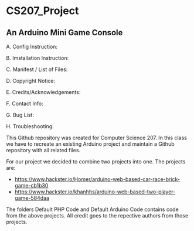 # CS207_Project
## An Arduino Mini Game Console


A. Config Instruction: 

B. Imstallation Instruction: 

C. Manifest / List of Files:

D. Copyright Notice:

E. Credits/Acknowledgements:

F. Contact Info:

G. Bug List:

H. Troubleshooting:



This Github repository was created for Computer Science 207. In this class we have to recreate an existing Arduino project and maintain a Github repository with all related files.

For our project we decided to combine two projects into one. The projects are: 

- https://www.hackster.io/Homer/arduino-web-based-car-race-brick-game-cb1b30
- https://www.hackster.io/khanhhs/arduino-web-based-two-player-game-584daa

The folders Default PHP Code and Default Arduino Code contains code from the above projects. All credit goes to the repective authors from those projects.
